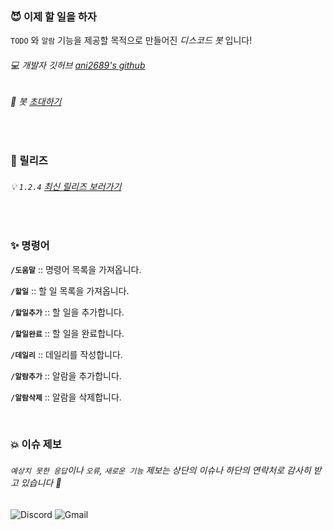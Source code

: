 ### 😈 이제 할 일을 하자
`TODO` 와 `알람` 기능을 제공할 목적으로 만들어진 _디스코드 봇_ 입니다!

###### 💻 개발자 깃허브  [ ani2689's github ](https://github.com/ani2689)

###### 🔗 봇 [ 초대하기 ](https://discord.com/api/oauth2/authorize?client_id=1128501348510474320&permissions=18978119052304&scope=bot)

<br>

### 🔖 릴리즈
 
###### 💡 `1.2.4`   [ 최신 릴리즈 보러가기 ](https://github.com/ani2689/todo-bot/releases/tag/1.2.4)

<br>

### ✨ 명령어
**`/도움말`** :: 명령어 목록을 가져옵니다.

**`/할일`** :: 할 일 목록을 가져옵니다.

**`/할일추가`** :: 할 일을 추가합니다. 

**`/할일완료`** :: 할 일을 완료합니다. 

**`/데일리`** :: 데일리를 작성합니다. 

**`/알람추가`** :: 알람을 추가합니다. 

**`/알람삭제`** :: 알람을 삭제합니다. 

<br>

### 💥 이슈 제보
###### `예상치 못한 응답`이나 `오류`, `새로운 기능` 제보는 상단의 이슈나 하단의 연락처로 감사히 받고 있습니다 🙂

![Discord](https://img.shields.io/badge/ani.__n0-%235865F2.svg?style=for-the-badge&logo=discord&logoColor=white)
![Gmail](https://img.shields.io/badge/ojno7777@gmail.com-D14836?style=for-the-badge&logo=gmail&logoColor=white)


